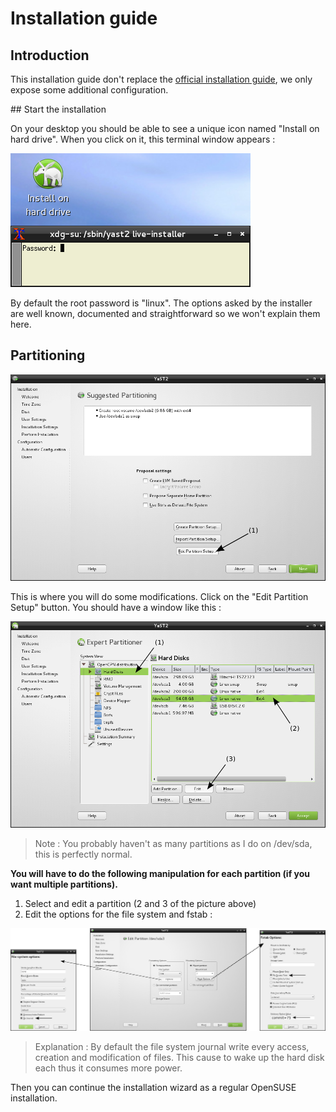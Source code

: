 # Installation guide

## Introduction

This installation guide don't replace the [official installation guide](http://doc.opensuse.org/documentation/html/openSUSE/opensuse-startup/art.osuse.installquick.html), we only expose some additional configuration.

## Start the installation

On your desktop you should be able to see a unique icon named "Install on hard drive". When you click on it, this terminal window appears :

![Password to install](img/1_launch.png)

By default the root password is "linux". The options asked by the installer are well known, documented and straightforward so we won't explain them here.

## Partitioning

![Partition setup](img/2_partition_setup.png)

This is where you will do some modifications. Click on the "Edit Partition Setup" button. You should have a window like this :

![Expert partitioner](img/3_partition_details.png)

> Note : You probably haven't as many partitions as I do on /dev/sda, this is perfectly normal.

**You will have to do the following manipulation for each partition (if you want multiple partitions).**

1. Select and edit a partition (2 and 3 of the picture above)
2. Edit the options for the file system and fstab :

![FS and partitions options](img/4_partition_options.png)

> Explanation : By default the file system journal write every access, creation and modification of files. This cause to wake up the hard disk each thus it consumes more power.

Then you can continue the installation wizard as a regular OpenSUSE installation.
